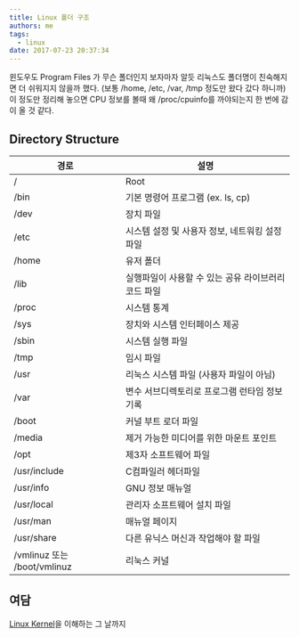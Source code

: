 ```yaml
---
title: Linux 폴더 구조
authors: me
tags:
  - linux
date: 2017-07-23 20:37:34
---
```


윈도우도 Program Files 가 무슨 폴더인지 보자마자 알듯 리눅스도 폴더명이 친숙해지면 더 쉬워지지 않을까 했다. (보통 /home, /etc, /var, /tmp 정도만 왔다 갔다 하니까)
이 정도만 정리해 놓으면 CPU 정보를 볼때 왜 /proc/cpuinfo를 까야되는지 한 번에 감이 올 것 같다.

## Directory Structure

| 경로                        | 설명                                                |
| --------------------------- | --------------------------------------------------- |
| /                           | Root                                                |
| /bin                        | 기본 명령어 프로그램 (ex. ls, cp)                   |
| /dev                        | 장치 파일                                           |
| /etc                        | 시스템 설정 및 사용자 정보, 네트워킹 설정 파일      |
| /home                       | 유저 폴더                                           |
| /lib                        | 실행파일이 사용할 수 있는 공유 라이브러리 코드 파일 |
| /proc                       | 시스템 통계                                         |
| /sys                        | 장치와 시스템 인터페이스 제공                       |
| /sbin                       | 시스템 실행 파일                                    |
| /tmp                        | 임시 파일                                           |
| /usr                        | 리눅스 시스템 파일 (사용자 파일이 아님)             |
| /var                        | 변수 서브디렉토리로 프로그램 런타임 정보 기록       |
| /boot                       | 커널 부트 로더 파일                                 |
| /media                      | 제거 가능한 미디어를 위한 마운트 포인트             |
| /opt                        | 제3자 소프트웨어 파일                               |
| /usr/include                | C컴파일러 헤더파일                                  |
| /usr/info                   | GNU 정보 매뉴얼                                     |
| /usr/local                  | 관리자 소프트웨어 설치 파일                         |
| /usr/man                    | 매뉴얼 페이지                                       |
| /usr/share                  | 다른 유닉스 머신과 작업해야 할 파일                 |
| /vmlinuz 또는 /boot/vmlinuz | 리눅스 커널                                         |

## 여담

[Linux Kernel](https://github.com/torvalds/linux)을 이해하는 그 날까지
